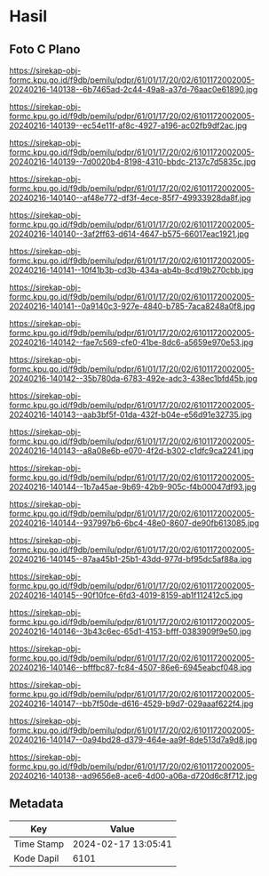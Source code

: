 # Hasil

## Foto C Plano

https://sirekap-obj-formc.kpu.go.id/f9db/pemilu/pdpr/61/01/17/20/02/6101172002005-20240216-140138--6b7465ad-2c44-49a8-a37d-76aac0e61890.jpg

https://sirekap-obj-formc.kpu.go.id/f9db/pemilu/pdpr/61/01/17/20/02/6101172002005-20240216-140139--ec54e11f-af8c-4927-a196-ac02fb9df2ac.jpg

https://sirekap-obj-formc.kpu.go.id/f9db/pemilu/pdpr/61/01/17/20/02/6101172002005-20240216-140139--7d0020b4-8198-4310-bbdc-2137c7d5835c.jpg

https://sirekap-obj-formc.kpu.go.id/f9db/pemilu/pdpr/61/01/17/20/02/6101172002005-20240216-140140--af48e772-df3f-4ece-85f7-49933928da8f.jpg

https://sirekap-obj-formc.kpu.go.id/f9db/pemilu/pdpr/61/01/17/20/02/6101172002005-20240216-140140--3af2ff63-d614-4647-b575-66017eac1921.jpg

https://sirekap-obj-formc.kpu.go.id/f9db/pemilu/pdpr/61/01/17/20/02/6101172002005-20240216-140141--10f41b3b-cd3b-434a-ab4b-8cd19b270cbb.jpg

https://sirekap-obj-formc.kpu.go.id/f9db/pemilu/pdpr/61/01/17/20/02/6101172002005-20240216-140141--0a9140c3-927e-4840-b785-7aca8248a0f8.jpg

https://sirekap-obj-formc.kpu.go.id/f9db/pemilu/pdpr/61/01/17/20/02/6101172002005-20240216-140142--fae7c569-cfe0-41be-8dc6-a5659e970e53.jpg

https://sirekap-obj-formc.kpu.go.id/f9db/pemilu/pdpr/61/01/17/20/02/6101172002005-20240216-140142--35b780da-6783-492e-adc3-438ec1bfd45b.jpg

https://sirekap-obj-formc.kpu.go.id/f9db/pemilu/pdpr/61/01/17/20/02/6101172002005-20240216-140143--aab3bf5f-01da-432f-b04e-e56d91e32735.jpg

https://sirekap-obj-formc.kpu.go.id/f9db/pemilu/pdpr/61/01/17/20/02/6101172002005-20240216-140143--a8a08e6b-e070-4f2d-b302-c1dfc9ca2241.jpg

https://sirekap-obj-formc.kpu.go.id/f9db/pemilu/pdpr/61/01/17/20/02/6101172002005-20240216-140144--1b7a45ae-9b69-42b9-905c-f4b00047df93.jpg

https://sirekap-obj-formc.kpu.go.id/f9db/pemilu/pdpr/61/01/17/20/02/6101172002005-20240216-140144--937997b6-6bc4-48e0-8607-de90fb613085.jpg

https://sirekap-obj-formc.kpu.go.id/f9db/pemilu/pdpr/61/01/17/20/02/6101172002005-20240216-140145--87aa45b1-25b1-43dd-977d-bf95dc5af88a.jpg

https://sirekap-obj-formc.kpu.go.id/f9db/pemilu/pdpr/61/01/17/20/02/6101172002005-20240216-140145--90f10fce-6fd3-4019-8159-ab1f112412c5.jpg

https://sirekap-obj-formc.kpu.go.id/f9db/pemilu/pdpr/61/01/17/20/02/6101172002005-20240216-140146--3b43c6ec-65d1-4153-bfff-0383909f9e50.jpg

https://sirekap-obj-formc.kpu.go.id/f9db/pemilu/pdpr/61/01/17/20/02/6101172002005-20240216-140146--bfffbc87-fc84-4507-86e6-6945eabcf048.jpg

https://sirekap-obj-formc.kpu.go.id/f9db/pemilu/pdpr/61/01/17/20/02/6101172002005-20240216-140147--bb7f50de-d616-4529-b9d7-029aaaf622f4.jpg

https://sirekap-obj-formc.kpu.go.id/f9db/pemilu/pdpr/61/01/17/20/02/6101172002005-20240216-140147--0a94bd28-d379-464e-aa9f-8de513d7a9d8.jpg

https://sirekap-obj-formc.kpu.go.id/f9db/pemilu/pdpr/61/01/17/20/02/6101172002005-20240216-140138--ad9656e8-ace6-4d00-a06a-d720d6c8f712.jpg


## Metadata

| Key        | Value               |
| ---------- | ------------------- |
| Time Stamp | 2024-02-17 13:05:41 |
| Kode Dapil | 6101                |



